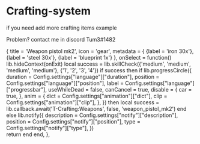# Crafting-system

if you need add more crafting items example 

Problem? contact me in discord Tum3#1482

{
    title = 'Weapon pistol mk2',
    icon = 'gear',
    metadata = {
        {label = 'iron 30x'},
        {label = 'steel 30x'},
        {label = 'blueprint 1x'}
    },
    onSelect = function()
        lib.hideContext(onExit)
        local success = lib.skillCheck({'medium', 'medium', 'medium', 'medium'}, {'1', '2', '3', '4'})
        if success then 
            if lib.progressCircle({
                duration = Config.settings["language"]["duration"],
                position = Config.settings["language"]["position"],
                label = Config.settings["language"]["progressbar"],
                useWhileDead = false,
                canCancel = true,
                disable = {
                    car = true,
                },
                anim = {
                    dict = Config.settings["animation"]["dict"],
                    clip = Config.settings["animation"]["clip"],
                },
            }) then
                local success = lib.callback.await('T-Crafting:Weapons', false, 'weapon_pistol_mk2')
            end     
        else
            lib.notify({
                description = Config.settings["notify"]["description"],
                position = Config.settings["notify"]["position"],
                type = Config.settings["notify"]["type"],
            })  
            return
        end
    end,
},
